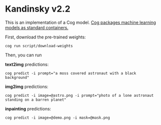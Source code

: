 # Kandinsky v2.2

This is an implementation of a Cog model. [Cog packages machine learning models as standard containers.](https://github.com/replicate/cog)

First, download the pre-trained weights:

    cog run script/download-weights

Then, you can run

**text2img** predictions:

    cog predict -i prompt="a moss covered astronaut with a black background"

**img2img** predictions:
	
	cog predict -i image=@astro.png -i prompt="photo of a lone astronaut standing on a barren planet"
	
**inpainting** predictions:
	
	cog predict -i image=@demo.png -i mask=@mask.png
